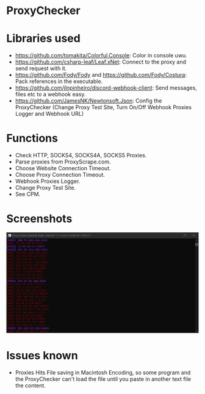 # ProxyChecker

# Libraries used
* https://github.com/tomakita/Colorful.Console: Color in console uwu.
* https://github.com/csharp-leaf/Leaf.xNet: Connect to the proxy and send request with it.
* https://github.com/Fody/Fody and https://github.com/Fody/Costura: Pack references in the executable.
* https://github.com/jlnpinheiro/discord-webhook-client: Send messages, files etc to a webhook easy.
* https://github.com/JamesNK/Newtonsoft.Json: Config the ProxyChecker (Change Proxy Test Site, Turn On/Off Webhook Proxies Logger and Webhook URL)

# Functions
* Check HTTP, SOCKS4, SOCKS4A, SOCKS5 Proxies.
* Parse proxies from ProxyScrape.com.
* Choose Website Connection Timeout.
* Choose Proxy Connection Timeout.
* Webhook Proxies Logger.
* Change Proxy Test Site.
* See CPM.


# Screenshots

![Checking proxies...](screenshot.png?raw=true "Screenshot")

# Issues known

* Proxies Hits File saving in Macintosh Encoding, so some program and the ProxyChecker can't load the file until you paste in another text file the content.
